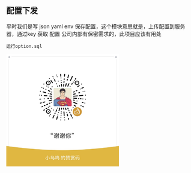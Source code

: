 ## 配置下发

平时我们是写 json  yaml  env 保存配置，这个模块意思就是，上传配置到服务器，通过key  获取 配置
公司内部有保密需求的，此项目应该有用处

```使用方法
运行option.sql
```
<img src="./docs/tu.jpg" width="300" height="300">